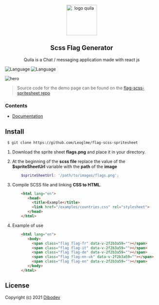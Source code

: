 <p align="center">
<img width="100" height="100" alt="logo quila" src="https://dibodev-files.s3.eu-west-3.amazonaws.com/flags-logo.png">
</p>

<h2 align="center">Scss Flag Generator</h2>

<p align="center">
 Quila is a Chat / messaging application made with react js
</p>


![Language](https://img.shields.io/badge/language-json-green.svg?style=flat)
![Language](https://img.shields.io/badge/language-scss-ce679a.svg?style=flat)

<img alt="hero" src="https://dibodev-files.s3.eu-west-3.amazonaws.com/scss-country-generator.png">



> Source code for the demo page can be found on the [flag-scss-spritesheet repo](https://github.com/Leoglme/flag-scss-spritesheet)

### Contents

- [Documentation](#documentation)

## Install

   ```sh
    $ git clone https://github.com/Leoglme/flag-scss-spritesheet
   ```

1. Download the sprite sheet **flags.png** and place it in your directory.
2. At the beginning of the **scss file** replace the value of the **$spriteSheetUrl** variable with the **path** of the **image**
    ```scss
        $spriteSheetUrl: '/path/to/images/flags.png';
   ```  
4. Compile SCSS file and linking **CSS to HTML**.

   ```html
       <html lang="en">
          <head>
            <title>Example</title>
            <link href="/examples/countries.css" rel="stylesheet">
          </head>
       </html>
   ```
5. Example of use

   ```html
       <html lang="en">
          <body>
            <span class="flag flag-fr" data-v-2f2b3a59=""></span>
            <span class="flag flag-it" data-v-2f2b3a59=""></span>
            <span class="flag flag-de" data-v-2f2b3a59=""></span>
            <span class="flag flag-en-uk" data-v-2f2b3a59=""></span>
            <span class="flag flag-en" data-v-2f2b3a59=""></span>
          </body>
       </html>
   ```

## License

Copyright (c) 2021 [Dibodev](https://github.com/leoglme)
